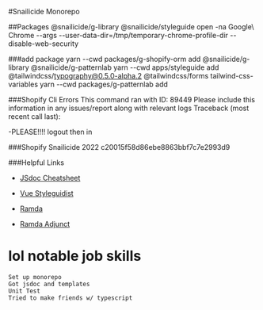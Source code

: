 #Snailicide Monorepo 

##Packages
    @snailicide/g-library 
    @snailicide/styleguide
open -na Google\ Chrome --args --user-data-dir=/tmp/temporary-chrome-profile-dir --disable-web-security

###add package 
    yarn --cwd packages/g-shopify-orm add  @snailicide/g-library @snailicide/g-patternlab
    yarn --cwd apps/styleguide add   @tailwindcss/typography@0.5.0-alpha.2  @tailwindcss/forms tailwind-css-variables
    yarn --cwd packages/g-patternlab add

###Shopify Cli Errors
This command ran with ID: 89449
Please include this information in any issues/report along with relevant logs
Traceback (most recent call last):

-PLEASE!!!! logout then in

###Shopify 
Snailicide 2022
c20015f58d86ebe8863bbf7c7e2993d9

###Helpful Links
- [JSdoc Cheatsheet](https://devhints.io/jsdoc)

- [Vue Styleguidist](https://vue-styleguidist.github.io)

- [Ramda](https://ramdajs.com/docs)

- [Ramda Adjunct](https://char0n.github.io/ramda-adjunct/2.35.0/)

# lol notable job skills
    Set up monorepo
    Got jsdoc and templates
    Unit Test
    Tried to make friends w/ typescript
